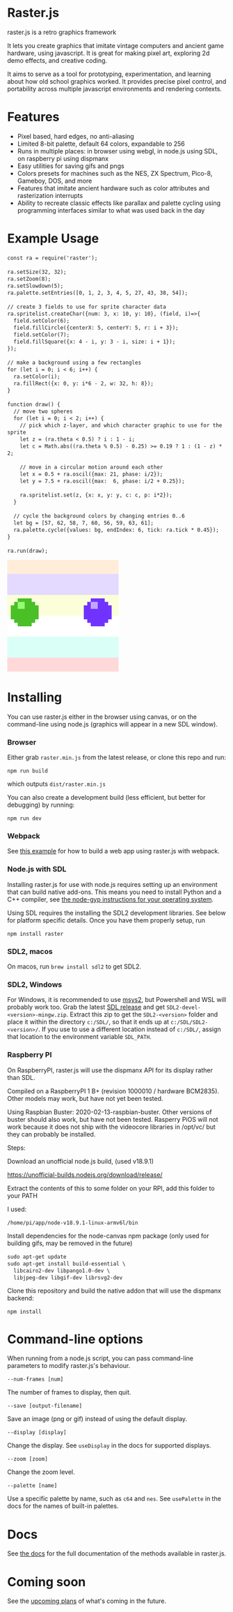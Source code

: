 # Raster.js

raster.js is a retro graphics framework

It lets you create graphics that imitate vintage computers and ancient game hardware, using javascript. It is great for making pixel art, exploring 2d demo effects, and creative coding.

It aims to serve as a tool for prototyping, experimentation, and learning about how old school graphics worked. It provides precise pixel control, and portability across multiple javascript environments and rendering contexts.

# Features

* Pixel based, hard edges, no anti-aliasing
* Limited 8-bit palette, default 64 colors, expandable to 256
* Runs in multiple places: in browser using webgl, in node.js using SDL, on raspberry pi using dispmanx
* Easy utilities for saving gifs and pngs
* Colors presets for machines such as the NES, ZX Spectrum, Pico-8, Gameboy, DOS, and more
* Features that imitate ancient hardware such as color attributes and rasterization interrupts
* Ability to recreate classic effects like parallax and palette cycling using programming interfaces similar to what was used back in the day

# Example Usage

```
const ra = require('raster');

ra.setSize(32, 32);
ra.setZoom(8);
ra.setSlowdown(5);
ra.palette.setEntries([0, 1, 2, 3, 4, 5, 27, 43, 38, 54]);

// create 3 fields to use for sprite character data
ra.spritelist.createChar({num: 3, x: 10, y: 10}, (field, i)=>{
  field.setColor(6);
  field.fillCircle({centerX: 5, centerY: 5, r: i + 3});
  field.setColor(7);
  field.fillSquare({x: 4 - i, y: 3 - i, size: i + 1});
});

// make a background using a few rectangles
for (let i = 0; i < 6; i++) {
  ra.setColor(i);
  ra.fillRect({x: 0, y: i*6 - 2, w: 32, h: 8});
}

function draw() {
  // move two spheres
  for (let i = 0; i < 2; i++) {
    // pick which z-layer, and which character graphic to use for the sprite
    let z = (ra.theta < 0.5) ? i : 1 - i;
    let c = Math.abs((ra.theta % 0.5) - 0.25) >= 0.19 ? 1 : (1 - z) * 2;

    // move in a circular motion around each other
    let x = 0.5 + ra.oscil({max: 21, phase: i/2});
    let y = 7.5 + ra.oscil({max:  6, phase: i/2 + 0.25});

    ra.spritelist.set(z, {x: x, y: y, c: c, p: i*2});
  }

  // cycle the background colors by changing entries 0..6
  let bg = [57, 62, 58, 7, 60, 56, 59, 63, 61];
  ra.palette.cycle({values: bg, endIndex: 6, tick: ra.tick * 0.45});
}

ra.run(draw);
```

![](asset/example-spheres.gif)

# Installing

You can use raster.js either in the browser using canvas, or on the command-line using node.js (graphics will appear in a new SDL window).

### Browser

Either grab `raster.min.js` from the latest release, or clone this repo and run:

```
npm run build
```

which outputs `dist/raster.min.js`

You can also create a development build (less efficient, but better for debugging) by running:

```
npm run dev
```

### Webpack

See [this example](src/contrib/example-web/) for how to build a web app using raster.js with webpack.

### Node.js with SDL

Installing raster.js for use with node.js requires setting up an environment that can build native add-ons. This means you need to install Python and a C++ compiler, see [the node-gyp instructions for your operating system](https://github.com/nodejs/node-gyp#installation).

Using SDL requires the installing the SDL2 development libraries. See below for platform specific details. Once you have them properly setup, run

```
npm install raster
```

### SDL2, macos

On macos, run `brew install sdl2` to get SDL2.

### SDL2, Windows

For Windows, it is recommended to use [msys2](https://www.msys2.org/), but Powershell and WSL will probably work too. Grab the latest [SDL release](https://github.com/libsdl-org/SDL/releases) and get `SDL2-devel-<version>-mingw.zip`. Extract this zip to get the `SDL2-<version>` folder and place it within the directory `c:/SDL/`, so that it ends up at `c:/SDL/SDL2-<version>/`. If you use to use a different location instead of `c:/SDL/`, assign that location to the environment variable `SDL_PATH`.

### Raspberry PI

On RaspberryPI, raster.js will use the dispmanx API for its display rather than SDL.

Compiled on a RaspberryPI 1 B+ (revision 1000010 / hardware BCM2835). Other models may work, but have not yet been tested.

Using Raspbian Buster: 2020-02-13-raspbian-buster. Other versions of buster should also work, but have not been tested. Rasperry PiOS will not work because it does not ship with the videocore libraries in /opt/vc/ but they can probably be installed.

Steps:

Download an unofficial node.js build, (used v18.9.1)

https://unofficial-builds.nodejs.org/download/release/

Extract the contents of this to some folder on your RPI, add this folder to your PATH

I used:

```
/home/pi/app/node-v18.9.1-linux-armv6l/bin
```

Install dependencies for the node-canvas npm package (only used for building gifs, may be removed in the future)

```
sudo apt-get update
sudo apt-get install build-essential \
  libcairo2-dev libpango1.0-dev \
  libjpeg-dev libgif-dev librsvg2-dev
```

Clone this repository and build the native addon that will use the dispmanx backend:

```
npm install
```

# Command-line options

When running from a node.js script, you can pass command-line parameters to modify raster.js's behaviour.

```
--num-frames [num]
```

The number of frames to display, then quit.

```
--save [output-filename]
```

Save an image (png or gif) instead of using the default display.

```
--display [display]
```

Change the display. See `useDisplay` in the docs for supported displays.

```
--zoom [zoom]
```

Change the zoom level.

```
--palette [name]
```

Use a specific palette by name, such as `c64` and `nes`. See `usePalette` in the docs for the names of built-in palettes.

# Docs

See [the docs](docs.md) for the full documentation of the methods available in raster.js.

# Coming soon

See the [upcoming plans](plan.md) of what's coming in the future.
